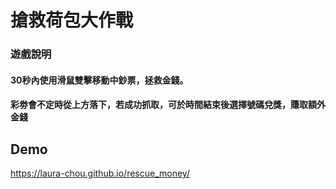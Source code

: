 # 搶救荷包大作戰
### 遊戲說明
#### 30秒內使用滑鼠雙擊移動中鈔票，拯救金錢。
#### 彩劵會不定時從上方落下，若成功抓取，可於時間結束後選擇號碼兌獎，賺取額外金錢
## Demo
https://laura-chou.github.io/rescue_money/